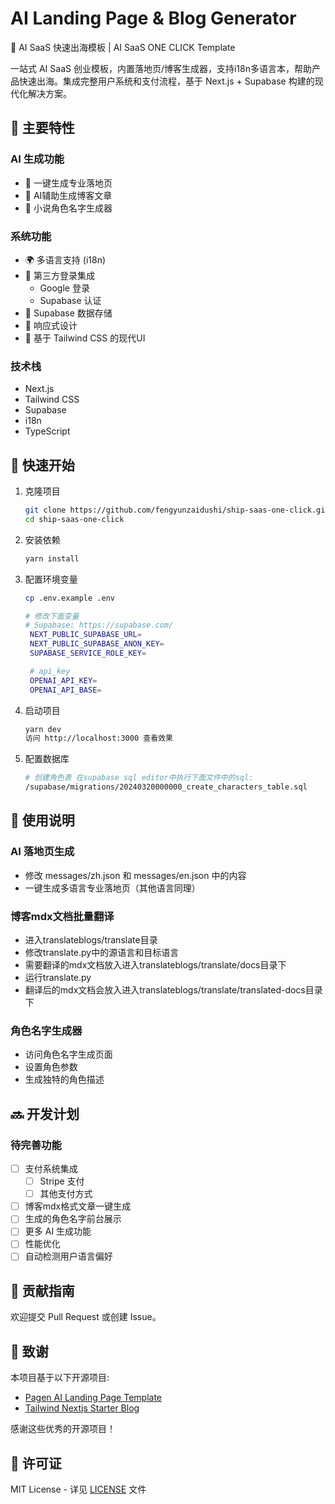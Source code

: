 # AI Landing Page & Blog Generator

🚀 AI SaaS 快速出海模板 | AI SaaS ONE CLICK Template

一站式 AI SaaS 创业模板，内置落地页/博客生成器，支持i18n多语言本，帮助产品快速出海。集成完整用户系统和支付流程，基于 Next.js + Supabase 构建的现代化解决方案。

## 🌟 主要特性

### AI 生成功能

- 🎨 一键生成专业落地页
- 📝 AI辅助生成博客文章
- 👥 小说角色名字生成器

### 系统功能

- 🌍 多语言支持 (i18n)
- 🔐 第三方登录集成
  - Google 登录
  - Supabase 认证
- 💾 Supabase 数据存储
- 📱 响应式设计
- 🎨 基于 Tailwind CSS 的现代UI

### 技术栈

- Next.js
- Tailwind CSS
- Supabase
- i18n
- TypeScript

## 🚀 快速开始

1. 克隆项目
   ```bash
   git clone https://github.com/fengyunzaidushi/ship-saas-one-click.git
   cd ship-saas-one-click
   ```
2. 安装依赖
   ```bash
   yarn install
   ```
3. 配置环境变量

   ```bash
   cp .env.example .env

   # 修改下面变量
   # Supabase: https://supabase.com/
    NEXT_PUBLIC_SUPABASE_URL=
    NEXT_PUBLIC_SUPABASE_ANON_KEY=
    SUPABASE_SERVICE_ROLE_KEY=

    # api_key
    OPENAI_API_KEY=
    OPENAI_API_BASE=

   ```

4. 启动项目
   ```bash
   yarn dev
   访问 http://localhost:3000 查看效果
   ```
5. 配置数据库
   ```bash
   # 创建角色表 在supabase sql editor中执行下面文件中的sql:
   /supabase/migrations/20240320000000_create_characters_table.sql
   ```

## 📝 使用说明

### AI 落地页生成

- 修改 messages/zh.json 和 messages/en.json 中的内容
- 一键生成多语言专业落地页（其他语言同理）

### 博客mdx文档批量翻译

- 进入translateblogs/translate目录
- 修改translate.py中的源语言和目标语言
- 需要翻译的mdx文档放入进入translateblogs/translate/docs目录下
- 运行translate.py
- 翻译后的mdx文档会放入进入translateblogs/translate/translated-docs目录下

### 角色名字生成器

- 访问角色名字生成页面
- 设置角色参数
- 生成独特的角色描述

## 🔜 开发计划

### 待完善功能

- [ ] 支付系统集成
  - [ ] Stripe 支付
  - [ ] 其他支付方式
- [ ] 博客mdx格式文章一键生成
- [ ] 生成的角色名字前台展示
- [ ] 更多 AI 生成功能
- [ ] 性能优化
- [ ] 自动检测用户语言偏好

## 🤝 贡献指南

欢迎提交 Pull Request 或创建 Issue。

## 📜 致谢

本项目基于以下开源项目:

- [Pagen AI Landing Page Template](https://github.com/all-in-aigc/pagen-ai-landing-page-template)
- [Tailwind Nextjs Starter Blog](https://github.com/timlrx/tailwind-nextjs-starter-blog)

感谢这些优秀的开源项目！

## 📄 许可证

MIT License - 详见 [LICENSE](LICENSE) 文件
